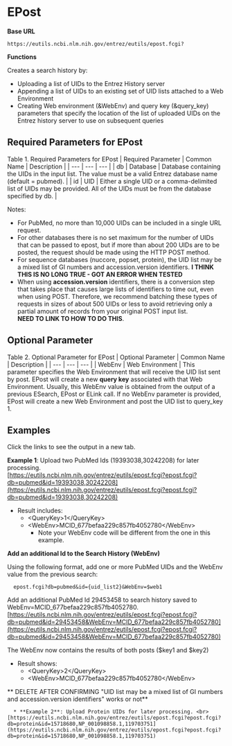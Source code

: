 # EPost

**Base URL**
```
https://eutils.ncbi.nlm.nih.gov/entrez/eutils/epost.fcgi?
```
**Functions**

Creates a search history by:
  * Uploading a list of UIDs to the Entrez History server
  * Appending a list of UIDs to an existing set of UID lists attached to a Web Environment
  * Creating Web environment (&WebEnv) and query key (&query_key) parameters that specify the location of the list of uploaded UIDs on the Entrez history server to use on subsequent queries

## Required Parameters for EPost 

Table 1. Required Parameters for EPost
|  Required Parameter | Common Name | Description |
| --- | --- | --- |
| db  | Database |  Database containing the UIDs in the input list. The value must be a valid Entrez database name (default = pubmed). |
| id | UID | Either a single UID or a comma-delimited list of UIDs may be provided. All of the UIDs must be from the database specified by db. |

 
Notes:
  * For PubMed, no more than 10,000 UIDs can be included in a single URL request.
  * For other databases there is no set maximum for the number of UIDs that can be passed to epost, but if more than about 200 UIDs are to be posted, the request should be made using the HTTP POST method.
  * For sequence databases (nuccore, popset, protein), the UID list may be a mixed list of GI numbers and accession.version identifiers.  **I THINK THIS IS NO LONG TRUE - GOT AN ERROR WHEN TESTED**
  * When using **accession.version** identifiers, there is a conversion step that takes place that causes large lists of identifiers to time out, even when using POST. Therefore, we recommend batching these types of requests in sizes of about 500 UIDs or less to avoid retrieving only a partial amount of records from your original POST input list. <br> **NEED TO LINK TO HOW TO DO THIS**.

## Optional Parameter

Table 2. Optional Parameter for EPost
|  Optional Parameter | Common Name | Description |
| --- | --- | --- |
| WebEnv | Web Environment | This parameter specifies the Web Environment that will receive the UID list sent by post. EPost will create a new **query key** associated with that Web Environment. Usually, this WebEnv value is obtained from the output of a previous ESearch, EPost or ELink call. If no WebEnv parameter is provided, EPost will create a new Web Environment and post the UID list to query_key 1.


## Examples 
Click the links to see the output in a new tab. <br> 

**Example 1**: Upload two PubMed Ids (19393038,30242208) for later processing. <br>[https://eutils.ncbi.nlm.nih.gov/entrez/eutils/epost.fcgi?epost.fcgi?db=pubmed&id=19393038,30242208](https://eutils.ncbi.nlm.nih.gov/entrez/eutils/epost.fcgi?epost.fcgi?db=pubmed&id=19393038,30242208)
  * Result includes:
    * \<QueryKey\>1\</QueryKey\>
    * \<WebEnv\>MCID_677befaa229c857fb4052780\</WebEnv\>
      * Note your WebEnv code will be different from the one in this example.
 
  **Add an additional Id to the Search History (WebEnv)**

Using the following format, add one or more PubMed UIDs and the WebEnv value from the previous search:
```
  epost.fcgi?db=pubmed&id={uid_list2}&WebEnv=$web1
```

Add an additional PubMed Id 29453458 to search history saved to WebEnv=MCID_677befaa229c857fb4052780. <br>[https://eutils.ncbi.nlm.nih.gov/entrez/eutils/epost.fcgi?epost.fcgi?db=pubmed&id=29453458&WebEnv=MCID_677befaa229c857fb4052780](https://eutils.ncbi.nlm.nih.gov/entrez/eutils/epost.fcgi?epost.fcgi?db=pubmed&id=29453458&WebEnv=MCID_677befaa229c857fb4052780)

The WebEnv now contains the results of both posts ($key1 and $key2)

  * Result shows:
    * \<QueryKey\>2\</QueryKey\>
    * \<WebEnv\>MCID_677befaa229c857fb4052780\</WebEnv\>
 

** DELETE AFTER CONFIRMING "UID list may be a mixed list of GI numbers and accession.version identifiers" works or not**
  
  
      * **Example 2**: Upload Protein UIDs for later processing. <br> [https://eutils.ncbi.nlm.nih.gov/entrez/eutils/epost.fcgi?epost.fcgi?db=protein&id=15718680,NP_001098858.1,119703751](https://eutils.ncbi.nlm.nih.gov/entrez/eutils/epost.fcgi?epost.fcgi?db=protein&id=15718680,NP_001098858.1,119703751)
    
    
                   
     
    
    
    
    
